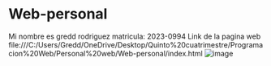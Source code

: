 # Web-personal
Mi nombre es gredd rodriguez matricula: 2023-0994
Link de la pagina web 
file:///C:/Users/Gredd/OneDrive/Desktop/Quinto%20cuatrimestre/Programacion%20Web/Personal%20web/Web-personal/index.html
![image](https://github.com/user-attachments/assets/ebc81f06-9b1d-458d-bd9e-158d01a57326)
